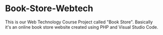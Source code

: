 # Book-Store-Webtech
This is our Web Technology Course Project called "Book Store". Basically it's an online book store website created using PHP and Visual Studio Code.
